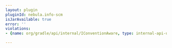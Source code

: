 ```yaml
---
layout: plugin
pluginId: nebula.info-scm
isJarAvailable: true
error: ''
violations:
- {name: org/gradle/api/internal/IConventionAware, type: internal-api-usage}

---
```

